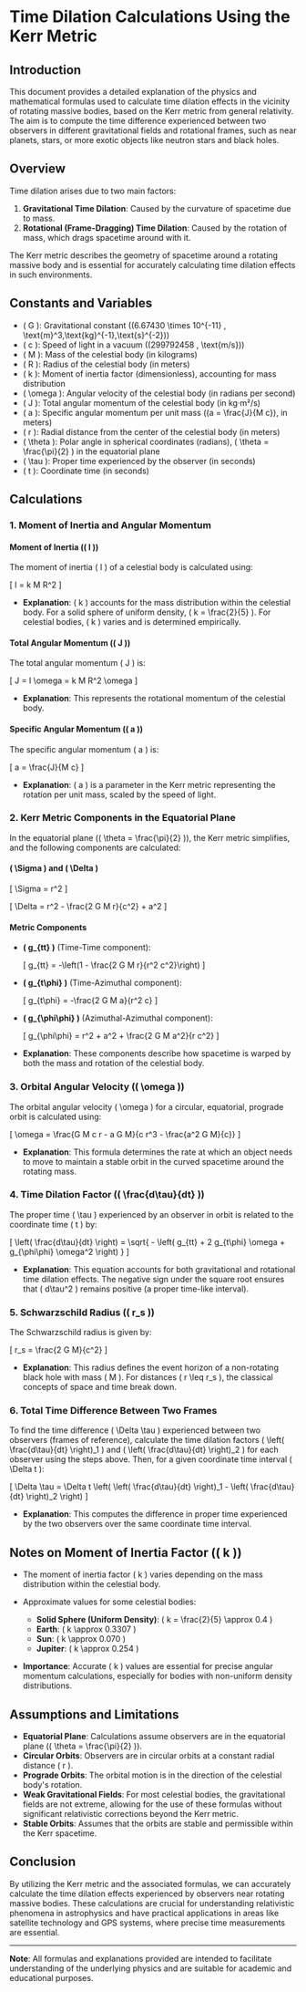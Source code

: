 # Time Dilation Calculations Using the Kerr Metric

## Introduction

This document provides a detailed explanation of the physics and mathematical formulas used to calculate time dilation effects in the vicinity of rotating massive bodies, based on the Kerr metric from general relativity. The aim is to compute the time difference experienced between two observers in different gravitational fields and rotational frames, such as near planets, stars, or more exotic objects like neutron stars and black holes.

## Overview

Time dilation arises due to two main factors:

1. **Gravitational Time Dilation**: Caused by the curvature of spacetime due to mass.
2. **Rotational (Frame-Dragging) Time Dilation**: Caused by the rotation of mass, which drags spacetime around with it.

The Kerr metric describes the geometry of spacetime around a rotating massive body and is essential for accurately calculating time dilation effects in such environments.

## Constants and Variables

- \( G \): Gravitational constant (\(6.67430 \times 10^{-11} \, \text{m}^3\,\text{kg}^{-1}\,\text{s}^{-2}\))
- \( c \): Speed of light in a vacuum (\(299792458 \, \text{m/s}\))
- \( M \): Mass of the celestial body (in kilograms)
- \( R \): Radius of the celestial body (in meters)
- \( k \): Moment of inertia factor (dimensionless), accounting for mass distribution
- \( \omega \): Angular velocity of the celestial body (in radians per second)
- \( J \): Total angular momentum of the celestial body (in kg·m²/s)
- \( a \): Specific angular momentum per unit mass (\(a = \frac{J}{M c}\), in meters)
- \( r \): Radial distance from the center of the celestial body (in meters)
- \( \theta \): Polar angle in spherical coordinates (radians), \( \theta = \frac{\pi}{2} \) in the equatorial plane
- \( \tau \): Proper time experienced by the observer (in seconds)
- \( t \): Coordinate time (in seconds)

## Calculations

### 1. Moment of Inertia and Angular Momentum

#### Moment of Inertia (\( I \))

The moment of inertia \( I \) of a celestial body is calculated using:

\[
I = k M R^2
\]

- **Explanation**: \( k \) accounts for the mass distribution within the celestial body. For a solid sphere of uniform density, \( k = \frac{2}{5} \). For celestial bodies, \( k \) varies and is determined empirically.

#### Total Angular Momentum (\( J \))

The total angular momentum \( J \) is:

\[
J = I \omega = k M R^2 \omega
\]

- **Explanation**: This represents the rotational momentum of the celestial body.

#### Specific Angular Momentum (\( a \))

The specific angular momentum \( a \) is:

\[
a = \frac{J}{M c}
\]

- **Explanation**: \( a \) is a parameter in the Kerr metric representing the rotation per unit mass, scaled by the speed of light.

### 2. Kerr Metric Components in the Equatorial Plane

In the equatorial plane (\( \theta = \frac{\pi}{2} \)), the Kerr metric simplifies, and the following components are calculated:

#### \( \Sigma \) and \( \Delta \)

\[
\Sigma = r^2
\]

\[
\Delta = r^2 - \frac{2 G M r}{c^2} + a^2
\]

#### Metric Components

- **\( g_{tt} \)** (Time-Time component):

  \[
  g_{tt} = -\left(1 - \frac{2 G M r}{r^2 c^2}\right)
  \]

- **\( g_{t\phi} \)** (Time-Azimuthal component):

  \[
  g_{t\phi} = -\frac{2 G M a}{r^2 c}
  \]

- **\( g_{\phi\phi} \)** (Azimuthal-Azimuthal component):

  \[
  g_{\phi\phi} = r^2 + a^2 + \frac{2 G M a^2}{r c^2}
  \]

- **Explanation**: These components describe how spacetime is warped by both the mass and rotation of the celestial body.

### 3. Orbital Angular Velocity (\( \omega \))

The orbital angular velocity \( \omega \) for a circular, equatorial, prograde orbit is calculated using:

\[
\omega = \frac{G M c r - a G M}{c r^3 - \frac{a^2 G M}{c}}
\]

- **Explanation**: This formula determines the rate at which an object needs to move to maintain a stable orbit in the curved spacetime around the rotating mass.

### 4. Time Dilation Factor (\( \frac{d\tau}{dt} \))

The proper time \( \tau \) experienced by an observer in orbit is related to the coordinate time \( t \) by:

\[
\left( \frac{d\tau}{dt} \right) = \sqrt{ - \left( g_{tt} + 2 g_{t\phi} \omega + g_{\phi\phi} \omega^2 \right) }
\]

- **Explanation**: This equation accounts for both gravitational and rotational time dilation effects. The negative sign under the square root ensures that \( d\tau^2 \) remains positive (a proper time-like interval).

### 5. Schwarzschild Radius (\( r_s \))

The Schwarzschild radius is given by:

\[
r_s = \frac{2 G M}{c^2}
\]

- **Explanation**: This radius defines the event horizon of a non-rotating black hole with mass \( M \). For distances \( r \leq r_s \), the classical concepts of space and time break down.

### 6. Total Time Difference Between Two Frames

To find the time difference \( \Delta \tau \) experienced between two observers (frames of reference), calculate the time dilation factors \( \left( \frac{d\tau}{dt} \right)_1 \) and \( \left( \frac{d\tau}{dt} \right)_2 \) for each observer using the steps above. Then, for a given coordinate time interval \( \Delta t \):

\[
\Delta \tau = \Delta t \left( \left( \frac{d\tau}{dt} \right)_1 - \left( \frac{d\tau}{dt} \right)_2 \right)
\]

- **Explanation**: This computes the difference in proper time experienced by the two observers over the same coordinate time interval.

## Notes on Moment of Inertia Factor (\( k \))

- The moment of inertia factor \( k \) varies depending on the mass distribution within the celestial body.
- Approximate values for some celestial bodies:

  - **Solid Sphere (Uniform Density)**: \( k = \frac{2}{5} \approx 0.4 \)
  - **Earth**: \( k \approx 0.3307 \)
  - **Sun**: \( k \approx 0.070 \)
  - **Jupiter**: \( k \approx 0.254 \)

- **Importance**: Accurate \( k \) values are essential for precise angular momentum calculations, especially for bodies with non-uniform density distributions.

## Assumptions and Limitations

- **Equatorial Plane**: Calculations assume observers are in the equatorial plane (\( \theta = \frac{\pi}{2} \)).
- **Circular Orbits**: Observers are in circular orbits at a constant radial distance \( r \).
- **Prograde Orbits**: The orbital motion is in the direction of the celestial body's rotation.
- **Weak Gravitational Fields**: For most celestial bodies, the gravitational fields are not extreme, allowing for the use of these formulas without significant relativistic corrections beyond the Kerr metric.
- **Stable Orbits**: Assumes that the orbits are stable and permissible within the Kerr spacetime.

## Conclusion

By utilizing the Kerr metric and the associated formulas, we can accurately calculate the time dilation effects experienced by observers near rotating massive bodies. These calculations are crucial for understanding relativistic phenomena in astrophysics and have practical applications in areas like satellite technology and GPS systems, where precise time measurements are essential.

---

**Note**: All formulas and explanations provided are intended to facilitate understanding of the underlying physics and are suitable for academic and educational purposes.
